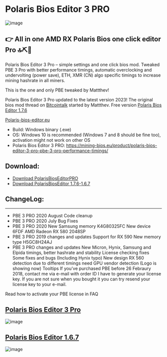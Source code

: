 # Polaris Bios Editor 3 PRO 
![image](https://user-images.githubusercontent.com/98729987/212384001-fa5d9fa3-b730-4d61-84e6-498578b4644c.png)

👉 All in one AMD RX Polaris Bios one click editor Pro 🔝⛏🚀
-----------------------
Polaris Bios Editor 3 Pro – simple settings and one click bios mod.
Tweaked PBE 3 Pro with better performance timings, automatic overclocking and undervolting (power save), ETH, XMR (CN) algo specific timings to increase mining hashrate in all miners.

This is the one and only PBE tweaked by Mattthev!

Polaris Bios Editor 3 Pro updated to the latest version 2023! 
The original bios mod thread on [Bitcointalk](https://bitcointalk.org/index.php?topic=1954245.0) started by Mattthev. 
Free version [Polaris Bios Editor 1.7.6](https://github.com/Gujjargit/PolarisBiosEditor)

[Polaris-bios-editor.eu](http://polaris-bios-editor.eu/)

+ Build: Windows binary (.exe)
+ OS: Windows 10 is recommended (Windows 7 and 8 should be fine too), activation might not work on other OS
+ Polaris Bios Editor 3 PRO: https://mining-bios.eu/product/polaris-bios-editor-3-pro-pbe-3-pro-performance-timings/

## Download:
+ [Download PolarisBiosEditorPRO](https://github.com/Gujjargit/PolarisBiosEditorPRO3/releases/download/PBE3PRO/PBE_PRO3.rar)
+ [Download PolarisBiosEditor 1.7.6-1.6.7](https://github.com/Gujjargit/PolarisBiosEditor)

## ChangeLog:
---------------------
+ PBE 3 PRO 2020 August Code cleanup
+ PBE 3 PRO 2020 July Bug Fixes
+ PBE 3 PRO 2020 New Samsung memory K4G80325FC New device 6FDF AMD Radeon RX 580 2048SP
+ PBE 3 PRO 2019 changes and updates Support for RX 590 New memory type H5GC8H24AJ
+ PBE 3 PRO changes and updates New Micron, Hynix, Samsung and Elpida timings, better hashrate and stability License checking fixes Some fixes and bugs (Including Hynix typo) New design RX 560 detection due to different timings need GPU vendor detection (Logo is showing now) Tooltips
If you’ve purchased PBE before 26 Febraury 2018, contact me via e-mail with order ID I have to generate your license key. If you are not sure when you bought it you can try resend your license key to your e-mail.

Read how to activate your PBE license in FAQ

## [Polaris Bios Editor 3 Pro](https://github.com/Gujjargit/PolarisBiosEditorPRO3)
![image](https://user-images.githubusercontent.com/98729987/212381117-30cb5693-9e2f-47f7-b3f2-c77e61a35a1f.png)

## [Polaris Bios Editor 1.6.7](https://github.com/IndeedMiners/PolarisBiosEditor-1.6.7/releases/tag/1.6.7)
![image](https://user-images.githubusercontent.com/98729987/212380932-ea5d7b57-423c-49b1-bfa3-831fb17fbceb.png)

